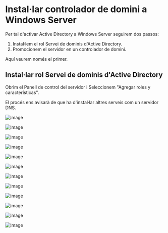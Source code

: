# Instal·lar controlador de domini a Windows Server

Per tal d'activar Active Directory a Windows Server seguirem dos passos:

1. Instal·lem el rol Servei de dominis d'Active Directory.
2. Promocionem el servidor en un controlador de domini.

Aquí veurem només el primer.

## Instal·lar rol Servei de dominis d'Active Directory

Obrim el Panell de control del servidor i Seleccionem "Agregar roles y características". 

El procés ens avisarà de que ha d'instal·lar altres serveis com un servidor DNS.

![image](https://github.com/XaSaFa/MP04/assets/110727546/aa2179f3-3387-4b0a-85fe-f5f2e243ae69)

![image](https://github.com/XaSaFa/MP04/assets/110727546/f67c7c09-e622-4b43-ae36-dc752f9eb0ff)

![image](https://github.com/XaSaFa/MP04/assets/110727546/a8d5acb3-732f-4fd9-928a-a79c46725bbb)

![image](https://github.com/XaSaFa/MP04/assets/110727546/36da7d7f-43a4-42dd-8f53-d3518e3238f4)

![image](https://github.com/XaSaFa/MP04/assets/110727546/b031bd19-6431-4ea4-bf63-c70288962b95)

![image](https://github.com/XaSaFa/MP04/assets/110727546/71e55b82-ed92-45b4-b955-012264243767)

![image](https://github.com/XaSaFa/MP04/assets/110727546/d4437f29-bcd4-4f98-a2e2-97a379e0c284)

![image](https://github.com/XaSaFa/MP04/assets/110727546/1157299e-282d-4b70-8efc-4a938f5a1163)

![image](https://github.com/XaSaFa/MP04/assets/110727546/18c353bd-d727-4ccc-94a5-3e3fa1ede595)

![image](https://github.com/XaSaFa/MP04/assets/110727546/c8f81eea-e171-4762-bdc8-0e410792c571)

![image](https://github.com/XaSaFa/MP04/assets/110727546/949a2c87-bdd0-4a32-821b-deb65f62448f)


![image](https://github.com/XaSaFa/MP04/assets/110727546/47d14867-0a99-4689-b966-304ce8db10e9)

